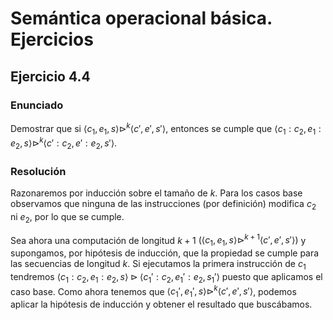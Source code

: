 # Semántica operacional básica. Ejercicios
## Ejercicio 4.4
### Enunciado
Demostrar que si $\langle c_1, e_1, s \rangle \triangleright^k \langle c', e',
s' \rangle$, entonces se cumple que $\langle c_1 : c_2, e_1 : e_2, s \rangle
\triangleright^k \langle c':c_2, e':e_2, s' \rangle$.

### Resolución
Razonaremos por inducción sobre el tamaño de $k$. Para los casos base observamos
que ninguna de las instrucciones (por definición) modifica $c_2$ ni $e_2$, por
lo que se cumple.

Sea ahora una computación de longitud $k+1$ $\left( \langle c_1, e_1, s \rangle
\triangleright^{k+1} \langle c', e', s' \rangle \right)$ y supongamos, por hipótesis de
inducción, que la propiedad se cumple para las secuencias de longitud $k$. Si
ejecutamos la primera instrucción de $c_1$ tendremos $\langle c_1 : c_2, e_1 :
e_2, s \rangle \triangleright \langle c_1' : c_2, e_1' : e_2, s_1' \rangle$ puesto
que aplicamos el caso base. Como ahora tenemos que $\langle c_1', e_1', s
\rangle \triangleright^k \langle c', e', s' \rangle$, podemos aplicar la
hipótesis de inducción y obtener el resultado que buscábamos.
